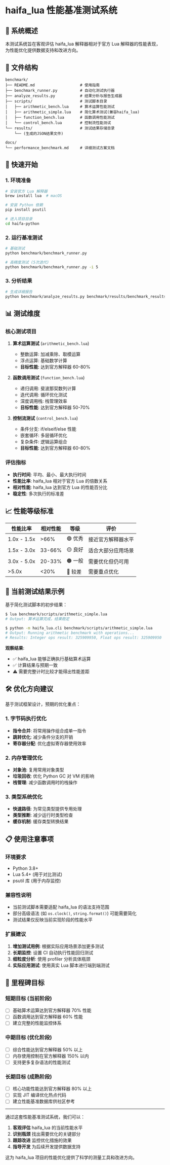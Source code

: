 # haifa_lua 性能基准测试系统

## 🎯 系统概述

本测试系统旨在客观评估 haifa_lua 解释器相对于官方 Lua 解释器的性能表现，为性能优化提供数据支持和改进方向。

## 📁 文件结构

```
benchmark/
├── README.md                    # 使用指南
├── benchmark_runner.py          # 自动化测试执行器  
├── analyze_results.py           # 结果分析与报告生成器
├── scripts/                     # 测试脚本目录
│   ├── arithmetic_bench.lua     # 算术运算性能测试
│   ├── arithmetic_simple.lua    # 简化算术测试(兼容haifa_lua)
│   ├── function_bench.lua       # 函数调用性能测试
│   └── control_bench.lua        # 控制流性能测试
└── results/                     # 测试结果存储目录
    └── (生成的JSON结果文件)

docs/
└── performance_benchmark.md     # 详细测试方案文档
```

## 🚀 快速开始

### 1. 环境准备
```bash
# 安装官方 Lua 解释器
brew install lua  # macOS

# 安装 Python 依赖  
pip install psutil

# 进入项目目录
cd haifa-python
```

### 2. 运行基准测试
```bash
# 基础测试
python benchmark/benchmark_runner.py

# 高精度测试 (5次迭代)
python benchmark/benchmark_runner.py -i 5
```

### 3. 分析结果
```bash
# 生成详细报告
python benchmark/analyze_results.py benchmark/results/benchmark_results_YYYYMMDD_HHMMSS.json
```

## 📊 测试维度

### 核心测试项目

1. **算术运算测试** (`arithmetic_bench.lua`)
   - 整数运算: 加减乘除、取模运算
   - 浮点运算: 基础数学计算
   - **目标性能**: 达到官方解释器 60-80%

2. **函数调用测试** (`function_bench.lua`)  
   - 递归调用: 斐波那契数列计算
   - 迭代调用: 循环优化测试
   - 深度调用栈: 栈管理效率
   - **目标性能**: 达到官方解释器 50-70%

3. **控制流测试** (`control_bench.lua`)
   - 条件分支: if/elseif/else 性能
   - 嵌套循环: 多层循环优化
   - 复杂条件: 逻辑运算组合
   - **目标性能**: 达到官方解释器 60-80%

### 评估指标

- **执行时间**: 平均、最小、最大执行时间
- **性能比率**: haifa_lua 相对于官方 Lua 的倍数关系
- **相对性能**: haifa_lua 达到官方 Lua 的性能百分比
- **稳定性**: 多次执行的标准差

## 📈 性能等级标准

| 性能比率 | 相对性能 | 等级 | 评价 |
|----------|----------|------|------|
| 1.0x - 1.5x | >66% | 🟢 优秀 | 接近官方解释器水平 |
| 1.5x - 3.0x | 33-66% | 🟡 良好 | 适合大部分应用场景 |
| 3.0x - 5.0x | 20-33% | 🟠 一般 | 需要优化但仍可用 |
| >5.0x | <20% | 🔴 较差 | 需要重点优化 |

## 🔧 当前测试结果示例

基于简化测试脚本的初步结果：

```bash
$ lua benchmark/scripts/arithmetic_simple.lua
# Output: 算术运算完成，结果稳定

$ python -m haifa_lua.cli benchmark/scripts/arithmetic_simple.lua
# Output: Running arithmetic benchmark with operations...
# Results: Integer ops result: 325909950, Float ops result: 325909950
```

**观察结果**:
- ✅ haifa_lua 能够正确执行基础算术运算
- ✅ 计算结果与预期一致
- ⚠️ 需要完整计时比较才能得出性能差距

## 🛠️ 优化方向建议

基于测试框架设计，预期的优化重点：

### 1. 字节码执行优化
- **指令合并**: 将常用操作组合成单一指令
- **跳转优化**: 减少条件分支的开销
- **寄存器分配**: 优化虚拟寄存器使用效率

### 2. 内存管理优化  
- **对象池**: 复用常用对象类型
- **垃圾回收**: 优化 Python GC 对 VM 的影响
- **栈管理**: 减少函数调用时的栈操作

### 3. 类型系统优化
- **快速路径**: 为常见类型提供专用处理
- **类型推断**: 减少运行时类型检查
- **缓存机制**: 缓存类型转换结果

## 📋 使用注意事项

### 环境要求
- Python 3.8+
- Lua 5.4+ (用于对比测试)
- psutil 库 (用于内存监控)

### 兼容性说明
- 当前测试脚本需要适配 haifa_lua 的语法支持范围
- 部分高级语法 (如 `os.clock()`, `string.format()`) 可能需要简化
- 测试结果仅反映当前实现阶段的性能水平

### 扩展建议
1. **增加测试用例**: 根据实际应用场景添加更多测试
2. **长期监控**: 设置 CI 自动执行性能回归测试  
3. **细粒度分析**: 使用 profiler 分析具体瓶颈
4. **实际应用测试**: 使用真实 Lua 脚本进行端到端测试

## 🎯 里程碑目标

### 短期目标 (当前阶段)
- [ ] 基础算术运算达到官方解释器 70% 性能
- [ ] 函数调用达到官方解释器 60% 性能
- [ ] 建立完整的性能监控体系

### 中期目标 (优化阶段)  
- [ ] 综合性能达到官方解释器 50% 以上
- [ ] 内存使用控制在官方解释器 150% 以内
- [ ] 支持更多复杂语法的性能测试

### 长期目标 (成熟阶段)
- [ ] 核心功能性能达到官方解释器 80% 以上
- [ ] 实现 JIT 编译优化热点代码
- [ ] 建立性能基准数据库供社区参考

---

通过这套性能基准测试系统，我们可以：
1. **客观评估** haifa_lua 的当前性能水平
2. **识别瓶颈** 找出需要优化的关键部分  
3. **跟踪改进** 监控优化措施的效果
4. **指导开发** 为后续开发提供数据支持

这为 haifa_lua 项目的性能优化提供了科学的测量工具和改进方向。